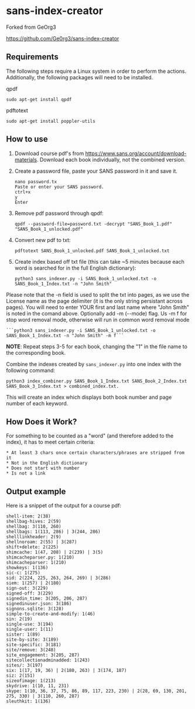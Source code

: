 # sans-index-creator

Forked from GeOrg3

https://github.com/Ge0rg3/sans-index-creator

## Requirements

The following steps require a Linux system in order to perform the actions. Additionally, the following packages will need to be installed. 

qpdf

``sudo apt-get install qpdf``

pdftotext

``sudo apt-get install poppler-utils``

## How to use

1) Download course pdf's from https://www.sans.org/account/download-materials. Download each book individually, not the combined version.

2) Create a password file, paste your SANS password in it and save it.

    ```
    nano password.tx
    Paste or enter your SANS password.
    ctrl+x
    y
    Enter
    ```
  
3) Remove pdf password through qpdf:

    ```qpdf --password-file=password.txt -decrypt "SANS_Book_1.pdf" "SANS_Book_1_unlocked.pdf"```
  
4) Convert new pdf to txt:

    ```pdftotext SANS_Book_1_unlocked.pdf SANS_Book_1_unlocked.txt```
  
5) Create index based off txt file (this can take ~5 minutes because each word is searched for in the full English dictionary):

    ```python3 sans_indexer.py -i SANS_Book_1_unlocked.txt -o SANS_Book_1_Index.txt -n "John Smith"```

Please note that the -n field is used to split the txt into pages, as we use the License name as the page delimiter (it is the only string persistant across pages). You will need to enter YOUR first and last name where "John Smith" is noted in the comand above. 
Optionally add -m (--mode) flag. Us -m f for stop word removal mode, otherwise will run in common word removal mode


    ```python3 sans_indexer.py -i SANS_Book_1_unlocked.txt -o SANS_Book_1_Index.txt -n "John Smith" -m f```


**NOTE**: Repeat steps 3-5 for each book, changing the "1" in the file name to the corresponding book.

Combine the indexes created by `sans_indexer.py` into one index with the following command:

    python3 index_combiner.py SANS_Book_1_Index.txt SANS_Book_2_Index.txt SANS_Book_3_Index.txt > combined_index.txt. 

This will create an index which displays both book number and page number of each keyword.

## How Does it Work?

For something to be counted as a "word" (and therefore added to the index), it has to meet certain criteria:

```
* At least 3 chars once certain characters/phrases are stripped from it
* Not in the English dictionary
* Does not start with number
* Is not a link
```

## Output example
Here is a snippet of the output for a course pdf:
```
shell-item: 2(38)
shellbag-hives: 2(59)
shellbag: 3(110, 260)
shellbags: 1(113, 286) | 3(244, 286)
shelllinkheader: 2(9)
shellnoroam: 2(55) | 3(287)
shift+delete: 2(225)
shimcache: 1(47, 208) | 2(239) | 3(5)
shimcacheparser.py: 1(210)
shimcacheparser: 1(210)
showkeys: 1(136)
sic-c: 1(275)
sid: 2(224, 225, 263, 264, 269) | 3(286)
siem: 1(257) | 2(180)
sign-out: 3(229)
signed-off: 3(229)
signedin_time: 3(205, 206, 287)
signedinuser.json: 3(186)
signons.sqlite: 3(128)
simple-to-create-and-modify: 1(46)
sin: 2(19)
single-use: 3(194)
single-user: 1(11)
sister: 1(89)
site-by-site: 3(189)
site-specific: 3(181)
site/remove: 3(248)
site_engagement: 3(205, 287)
sitecollectionadminadded: 1(243)
sites/: 3(197)
six: 1(17, 19, 36) | 2(180, 263) | 3(174, 187)
siz: 2(151)
sizeofimage: 1(213)
skydrive: 1(10, 11, 231)
skype: 1(10, 36, 37, 75, 86, 89, 117, 223, 230) | 2(28, 69, 130, 201, 275, 330) | 3(110, 260, 287)
sleuthkit: 1(136)
```
